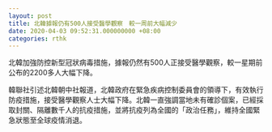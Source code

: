 ```yaml
---
layout: post
title: 北韓據報仍有500人接受醫學觀察　較一周前大幅減少
date: 2020-04-03 09:52:31.000000000 +08:00
categories: rthk
---
```


北韓加強防控新型冠狀病毒措施，據報仍然有500人正接受醫學觀察，較一星期前公布的2200多人大幅下降。

韓聯社引述北韓朝中社報道，北韓政府在緊急疾病控制委員會的領導下，有效執行防疫措施，接受醫學觀察人士大幅下降。北韓一直強調當地未有確診個案，已經採取封關、隔離數千人的抗疫措施，並將抗疫列為全國的「政治任務」，維持全國緊急狀態至全球疫情消退。
